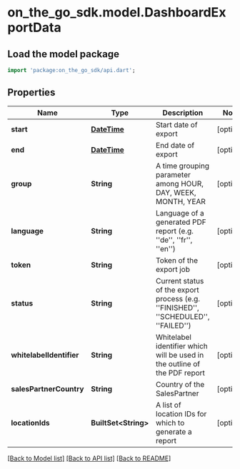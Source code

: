 # on_the_go_sdk.model.DashboardExportData

## Load the model package
```dart
import 'package:on_the_go_sdk/api.dart';
```

## Properties
Name | Type | Description | Notes
------------ | ------------- | ------------- | -------------
**start** | [**DateTime**](DateTime.md) | Start date of export | [optional] 
**end** | [**DateTime**](DateTime.md) | End date of export | [optional] 
**group** | **String** | A time grouping parameter among HOUR, DAY, WEEK, MONTH, YEAR | [optional] 
**language** | **String** | Language of a generated PDF report (e.g. ''de'', ''fr'', ''en'') | [optional] 
**token** | **String** | Token of the export job | [optional] 
**status** | **String** | Current status of the export process (e.g. ''FINISHED'', ''SCHEDULED'', ''FAILED'') | [optional] 
**whitelabelIdentifier** | **String** | Whitelabel identifier which will be used in the outline of the PDF report | [optional] 
**salesPartnerCountry** | **String** | Country of the SalesPartner | [optional] 
**locationIds** | **BuiltSet&lt;String&gt;** | A list of location IDs for which to generate a report | [optional] 

[[Back to Model list]](../README.md#documentation-for-models) [[Back to API list]](../README.md#documentation-for-api-endpoints) [[Back to README]](../README.md)


